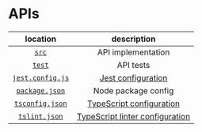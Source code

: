 # APIs

|               location               |                                          description                                           |
| :----------------------------------: | :--------------------------------------------------------------------------------------------: |
|            [`src`](./src)            |                                       API implementation                                       |
|           [`test`](./test)           |                                           API tests                                            |
| [`jest.config.js`](./jest.config.js) |                 [Jest configuration](https://jestjs.io/docs/en/configuration)                  |
|   [`package.json`](./package.json)   |                                      Node package config                                       |
|  [`tsconfig.json`](./tsconfig.json)  | [TypeScript configuration](https://www.typescriptlang.org/docs/handbook/compiler-options.html) |
|    [`tslint.json`](./tslint.json)    |   [TypeScript linter configuration](https://palantir.github.io/tslint/usage/configuration/)    |
